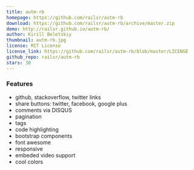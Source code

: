 ```yaml
---
title: autm-rb
homepage: https://github.com/railsr/autm-rb
download: https://github.com/railsr/autm-rb/archive/master.zip
demo: http://railsr.github.io/autm-rb/
author: Kirill Beletskiy
thumbnail: autm-rb.jpg
license: MIT License
license_link: https://github.com/railsr/autm-rb/blob/master/LICENSE
github_repo: railsr/autm-rb
stars: 30
---
```


### Features

- github, stackoverflow, twitter links
- share buttons: twitter, facebook, google plus
- comments via DISQUS
- pagination
- tags
- code highlighting
- bootstrap components
- font awesome
- responsive
- embeded video support
- cool colors
